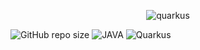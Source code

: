 <p align="center">
	<img src="https://i.ibb.co/PgXHgQS/quarkus-logo-C9-F006782-E-seeklogo-com.png" alt="quarkus">  
</p>

![GitHub repo size](https://img.shields.io/github/repo-size/hikmetkutuk/quarkus-develop?color=inactive&logo=github&style=for-the-badge)
![JAVA](https://img.shields.io/static/v1?&logo=openjdk&label=java&message=17&color=f29111&style=for-the-badge)
![Quarkus](https://img.shields.io/static/v1?&logo=quarkus&label=quarkus&message=3.8.1&color=ff004a&style=for-the-badge)
